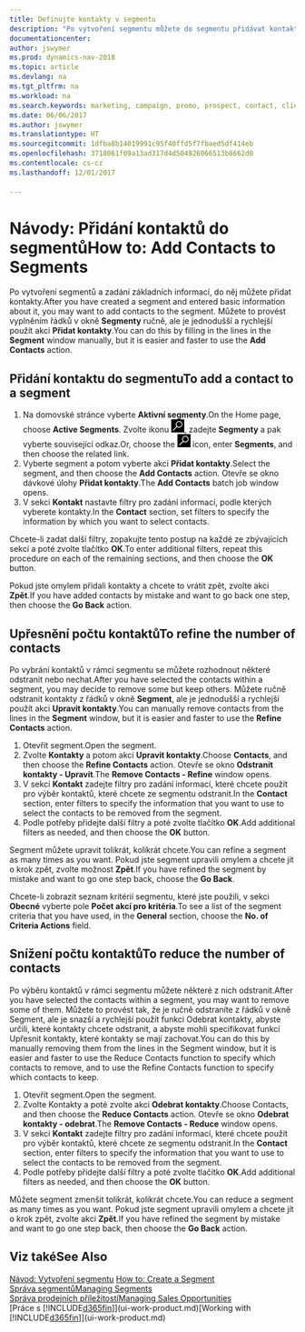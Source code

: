 ```yaml
---
title: Definujte kontakty v segmentu
description: "Po vytvoření segmentu můžete do segmentu přidávat kontakty, například jako součást marketingové kampaně zaměřené na konkrétní zákazníky nebo klienty."
documentationcenter: 
author: jswymer
ms.prod: dynamics-nav-2018
ms.topic: article
ms.devlang: na
ms.tgt_pltfrm: na
ms.workload: na
ms.search.keywords: marketing, campaign, promo, prospect, contact, client, customer
ms.date: 06/06/2017
ms.author: jswymer
ms.translationtype: HT
ms.sourcegitcommit: 1dfba8b14019991c95f40ffd5f7fbaed5df414eb
ms.openlocfilehash: 3718061f09a13ad317d4d504926066513b8662d0
ms.contentlocale: cs-cz
ms.lasthandoff: 12/01/2017

---
```

# <a name="how-to-add-contacts-to-segments"></a><span data-ttu-id="1911e-103">Návody: Přidání kontaktů do segmentů</span><span class="sxs-lookup"><span data-stu-id="1911e-103">How to: Add Contacts to Segments</span></span>
<span data-ttu-id="1911e-104">Po vytvoření segmentů a zadání základních informací, do něj můžete přidat kontakty.</span><span class="sxs-lookup"><span data-stu-id="1911e-104">After you have created a segment and entered basic information about it, you may want to add contacts to the segment.</span></span> <span data-ttu-id="1911e-105">Můžete to provést vyplněním řádků v okně **Segmenty** ručně, ale je jednodušší a rychlejší použít akci **Přidat kontakty**.</span><span class="sxs-lookup"><span data-stu-id="1911e-105">You can do this by filling in the lines in the **Segment** window manually, but it is easier and faster to use the **Add Contacts** action.</span></span>

## <a name="to-add-a-contact-to-a-segment"></a><span data-ttu-id="1911e-106">Přidání kontaktu do segmentu</span><span class="sxs-lookup"><span data-stu-id="1911e-106">To add a contact to a segment</span></span>
1. <span data-ttu-id="1911e-107">Na domovské stránce vyberte **Aktivní segmenty**.</span><span class="sxs-lookup"><span data-stu-id="1911e-107">On the Home page, choose **Active Segments**.</span></span> <span data-ttu-id="1911e-108">Zvolte ikonu ![Vyhledat stránku nebo sestavu](media/ui-search/search_small.png "Ikona Vyhledat stránku nebo sestavu"), zadejte **Segmenty** a pak vyberte související odkaz.</span><span class="sxs-lookup"><span data-stu-id="1911e-108">Or, choose the ![Search for Page or Report](media/ui-search/search_small.png "Search for Page or Report icon") icon, enter **Segments**, and then choose the related link.</span></span>  
2. <span data-ttu-id="1911e-109">Vyberte segment a potom vyberte akci **Přidat kontakty**.</span><span class="sxs-lookup"><span data-stu-id="1911e-109">Select the segment, and then choose the **Add Contacts** action.</span></span> <span data-ttu-id="1911e-110">Otevře se okno dávkové úlohy **Přidat kontakty**.</span><span class="sxs-lookup"><span data-stu-id="1911e-110">The **Add Contacts** batch job window opens.</span></span>
3. <span data-ttu-id="1911e-111">V sekci **Kontakt** nastavte filtry pro zadání informací, podle kterých vyberete kontakty.</span><span class="sxs-lookup"><span data-stu-id="1911e-111">In the **Contact** section, set filters to specify the information by which you want to select contacts.</span></span>

<span data-ttu-id="1911e-112">Chcete-li zadat další filtry, zopakujte tento postup na každé ze zbývajících sekcí a poté zvolte tlačítko **OK**.</span><span class="sxs-lookup"><span data-stu-id="1911e-112">To enter additional filters, repeat this procedure on each of the remaining sections, and then choose the **OK** button.</span></span>

<span data-ttu-id="1911e-113">Pokud jste omylem přidali kontakty a chcete to vrátit zpět, zvolte akci **Zpět**.</span><span class="sxs-lookup"><span data-stu-id="1911e-113">If you have added contacts by mistake and want to go back one step, then choose the **Go Back** action.</span></span>

## <a name="to-refine-the-number-of-contacts"></a><span data-ttu-id="1911e-114">Upřesnění počtu kontaktů</span><span class="sxs-lookup"><span data-stu-id="1911e-114">To refine the number of contacts</span></span>
<span data-ttu-id="1911e-115">Po vybrání kontaktů v rámci segmentu se můžete rozhodnout některé odstranit nebo nechat.</span><span class="sxs-lookup"><span data-stu-id="1911e-115">After you have selected the contacts within a segment, you may decide to remove some but keep others.</span></span> <span data-ttu-id="1911e-116">Můžete ručně odstranit kontakty z řádků v okně **Segment**, ale je jednodušší a rychlejší použít akci **Upravit kontakty**.</span><span class="sxs-lookup"><span data-stu-id="1911e-116">You can manually remove contacts from the lines in the **Segment** window, but it is easier and faster to use the **Refine Contacts** action.</span></span>

1. <span data-ttu-id="1911e-117">Otevřít segment.</span><span class="sxs-lookup"><span data-stu-id="1911e-117">Open the segment.</span></span>
2. <span data-ttu-id="1911e-118">Zvolte **Kontakty** a potom akci **Upravit kontakty**.</span><span class="sxs-lookup"><span data-stu-id="1911e-118">Choose **Contacts**, and then choose the **Refine Contacts** action.</span></span> <span data-ttu-id="1911e-119">Otevře se okno **Odstranit kontakty - Upravit**.</span><span class="sxs-lookup"><span data-stu-id="1911e-119">The **Remove Contacts - Refine** window opens.</span></span>
3. <span data-ttu-id="1911e-120">V sekci **Kontakt** zadejte filtry pro zadání informací, které chcete použít pro výběr kontaktů, které chcete ze segmentu odstranit.</span><span class="sxs-lookup"><span data-stu-id="1911e-120">In the **Contact** section, enter filters to specify the information that you want to use to select the contacts to be removed from the segment.</span></span>
4. <span data-ttu-id="1911e-121">Podle potřeby přidejte další filtry a poté zvolte tlačítko **OK**.</span><span class="sxs-lookup"><span data-stu-id="1911e-121">Add additional filters as needed, and then choose the **OK** button.</span></span>

<span data-ttu-id="1911e-122">Segment můžete upravit tolikrát, kolikrát chcete.</span><span class="sxs-lookup"><span data-stu-id="1911e-122">You can refine a segment as many times as you want.</span></span> <span data-ttu-id="1911e-123">Pokud jste segment upravili omylem a chcete jít o krok zpět, zvolte možnost **Zpět**.</span><span class="sxs-lookup"><span data-stu-id="1911e-123">If you have refined the segment by mistake and want to go one step back, choose the **Go Back**.</span></span>

<span data-ttu-id="1911e-124">Chcete-li zobrazit seznam kritérií segmentu, které jste použili, v sekci **Obecné** vyberte pole **Počet akcí pro kritéria**.</span><span class="sxs-lookup"><span data-stu-id="1911e-124">To see a list of the segment criteria that you have used, in the **General** section, choose the **No. of Criteria Actions** field.</span></span>

## <a name="to-reduce-the-number-of-contacts"></a><span data-ttu-id="1911e-125">Snížení počtu kontaktů</span><span class="sxs-lookup"><span data-stu-id="1911e-125">To reduce the number of contacts</span></span>
<span data-ttu-id="1911e-126">Po výběru kontaktů v rámci segmentu můžete některé z nich odstranit.</span><span class="sxs-lookup"><span data-stu-id="1911e-126">After you have selected the contacts within a segment, you may want to remove some of them.</span></span> <span data-ttu-id="1911e-127">Můžete to provést tak, že je ručně odstraníte z řádků v okně Segment, ale je snazší a rychlejší použít funkci Odebrat kontakty, abyste určili, které kontakty chcete odstranit, a abyste mohli specifikovat funkcí Upřesnit kontakty, které kontakty se mají zachovat.</span><span class="sxs-lookup"><span data-stu-id="1911e-127">You can do this by manually removing them from the lines in the Segment window, but it is easier and faster to use the Reduce Contacts function to specify which contacts to remove, and to use the Refine Contacts function to specify which contacts to keep.</span></span>

1. <span data-ttu-id="1911e-128">Otevřít segment.</span><span class="sxs-lookup"><span data-stu-id="1911e-128">Open the segment.</span></span>
2. <span data-ttu-id="1911e-129">Zvolte Kontakty a poté zvolte akci **Odebrat kontakty**.</span><span class="sxs-lookup"><span data-stu-id="1911e-129">Choose Contacts, and then choose the **Reduce Contacts** action.</span></span> <span data-ttu-id="1911e-130">Otevře se okno **Odebrat kontakty - odebrat**.</span><span class="sxs-lookup"><span data-stu-id="1911e-130">The **Remove Contacts - Reduce** window opens.</span></span>
3. <span data-ttu-id="1911e-131">V sekci **Kontakt** zadejte filtry pro zadání informací, které chcete použít pro výběr kontaktů, které chcete ze segmentu odstranit.</span><span class="sxs-lookup"><span data-stu-id="1911e-131">In the **Contact** section, enter filters to specify the information that you want to use to select the contacts to be removed from the segment.</span></span>
4. <span data-ttu-id="1911e-132">Podle potřeby přidejte další filtry a poté zvolte tlačítko **OK**.</span><span class="sxs-lookup"><span data-stu-id="1911e-132">Add additional filters as needed, and then choose the **OK** button.</span></span>

<span data-ttu-id="1911e-133">Můžete segment zmenšit tolikrát, kolikrát chcete.</span><span class="sxs-lookup"><span data-stu-id="1911e-133">You can reduce a segment as many times as you want.</span></span> <span data-ttu-id="1911e-134">Pokud jste segment upravili omylem a chcete jít o krok zpět, zvolte akci **Zpět**.</span><span class="sxs-lookup"><span data-stu-id="1911e-134">If you have refined the segment by mistake and want to go one step back, then choose the **Go Back** action.</span></span>

## <a name="see-also"></a><span data-ttu-id="1911e-135">Viz také</span><span class="sxs-lookup"><span data-stu-id="1911e-135">See Also</span></span>
<span data-ttu-id="1911e-136">[Návod: Vytvoření segmentu](marketing-how-create-segment.md) </span><span class="sxs-lookup"><span data-stu-id="1911e-136">[How to: Create a Segment](marketing-how-create-segment.md) </span></span>  
[<span data-ttu-id="1911e-137">Správa segmentů</span><span class="sxs-lookup"><span data-stu-id="1911e-137">Managing Segments</span></span>](marketing-segments.md)  
[<span data-ttu-id="1911e-138">Správa prodejních příležitostí</span><span class="sxs-lookup"><span data-stu-id="1911e-138">Managing Sales Opportunities</span></span>](marketing-manage-sales-opportunities.md)  
<span data-ttu-id="1911e-139">[Práce s [!INCLUDE[d365fin](includes/d365fin_md.md)]](ui-work-product.md)</span><span class="sxs-lookup"><span data-stu-id="1911e-139">[Working with [!INCLUDE[d365fin](includes/d365fin_md.md)]](ui-work-product.md)</span></span>  

